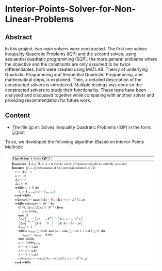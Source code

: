 # Interior-Points-Solver-for-Non-Linear-Problems

## Abstract

In this project, two main solvers were constructed. The first one solves Inequality Quadratic Problems (IQP) and the second solves, using sequential quadratic programming (SQP), the more general problems where the objective and the constraints are only assumed to be twice differentiables, both were created using MATLAB. Theory of underlying Quadratic Programming and Sequential Quadratic Programming, and mathematical steps, is explained. Then, a detailed description of the constructed solvers is introduced. Multiple testings was done on the constructed solvers to study their functionality. These tests have been analysed and discussed together while comparing with another solver and providing recommendation for future work.


## Content

- The file qp.m: Solves Inequality Quadratic Problems (IQP) in the form:
 ![plot](./qp_pb.png)
 
 To so, we developed the following algorithm (Based on Interior Points Method):
 
 ![plot](./qp_algo.png)


